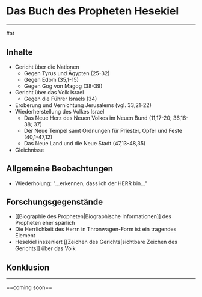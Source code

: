 # Das Buch des Propheten Hesekiel
---
#at

## Inhalte

- Gericht über die Nationen
	- Gegen Tyrus und Ägypten (25-32)
	- Gegen Edom (35,1-15)
	- Gegen Gog von Magog (38-39)
- Gericht über das Volk Israel
	- Gegen die Führer Israels (34)
- Eroberung und Vernichtung Jerusalems (vgl. 33,21-22)
- Wiederherstellung des Volkes Israel
	- Das Neue Herz des Neuen Volkes im Neuen Bund (11,17-20; 36,16-38; 37)
	- Der Neue Tempel samt Ordnungen für Priester, Opfer und Feste (40,1-47,12)
	- Das Neue Land und die Neue Stadt (47,13-48,35)
- Gleichnisse

## Allgemeine Beobachtungen

- Wiederholung: "...erkennen, dass ich der HERR bin..."

## Forschungsgegenstände

- [[Biographie des Propheten|Biographische Informationen]] des Propheten eher spärlich
- Die Herrlichkeit des Herrn in Thronwagen-Form ist ein tragendes Element
- Hesekiel inszeniert [[Zeichen des Gerichts|sichtbare Zeichen des Gerichts]] über das Volk

## Konklusion
---
==coming soon==

